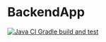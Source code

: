 # BackendApp

[![Java CI Gradle build and test](https://github.com/DaJaime/BackendApp/actions/workflows/gradle_build.yml/badge.svg?branch=main)](https://github.com/DaJaime/BackendApp/actions/workflows/gradle_build.yml)